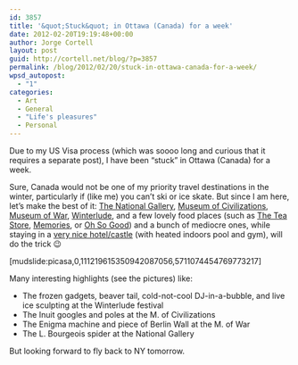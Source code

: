 ```yaml
---
id: 3857
title: '&quot;Stuck&quot; in Ottawa (Canada) for a week'
date: 2012-02-20T19:19:48+00:00
author: Jorge Cortell
layout: post
guid: http://cortell.net/blog/?p=3857
permalink: /blog/2012/02/20/stuck-in-ottawa-canada-for-a-week/
wpsd_autopost:
  - "1"
categories:
  - Art
  - General
  - "Life's pleasures"
  - Personal
---
```

Due to my US Visa process (which was soooo long and curious that it requires a separate post), I have been &#8220;stuck&#8221; in Ottawa (Canada) for a week.

Sure, Canada would not be one of my priority travel destinations in the winter, particularly if (like me) you can&#8217;t ski or ice skate. But since I am here, let&#8217;s make the best of it: <a title="http://www.gallery.ca/en/" href="http://www.gallery.ca/en/" target="_blank">The National Gallery</a>, <a title="http://www.civilization.ca/" href="http://www.civilization.ca/" target="_blank">Museum of Civilizations</a>, <a title="http://www.warmuseum.ca/home/" href="http://www.warmuseum.ca/home/" target="_blank">Museum of War</a>, <a title="http://www.canadascapital.gc.ca/celebrate/winterlude" href="http://www.canadascapital.gc.ca/celebrate/winterlude" target="_blank">Winterlude</a>, and a few lovely food places (such as <a title="http://www.teastore.ca/" href="http://www.teastore.ca/" target="_blank">The Tea Store</a>, <a title="http://www.yelp.ca/biz/memories-restaurant-ottawa" href="http://www.yelp.ca/biz/memories-restaurant-ottawa" target="_blank">Memories</a>, or <a title="http://www.yelp.ca/biz/oh-so-good-desserts-and-coffee-house-ottawa" href="http://www.yelp.ca/biz/oh-so-good-desserts-and-coffee-house-ottawa" target="_blank">Oh So Good</a>) and a bunch of mediocre ones, while staying in a <a title="http://www.fairmont.com/laurier" href="http://www.fairmont.com/laurier" target="_blank">very nice hotel/castle</a> (with heated indoors pool and gym), will do the trick 😉

[mudslide:picasa,0,111219615350942087056,5711074454769773217]

Many interesting highlights (see the pictures) like:

  * The frozen gadgets, beaver tail, cold-not-cool DJ-in-a-bubble, and live ice sculpting at the Winterlude festival
  * The Inuit googles and poles at the M. of Civilizations
  * The Enigma machine and piece of Berlin Wall at the M. of War
  * The L. Bourgeois spider at the National Gallery

But looking forward to fly back to NY tomorrow.